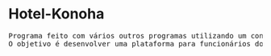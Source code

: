 # Hotel-Konoha
<pre>Programa feito com vários outros programas utilizando um conceito de software modulado, feito com partes independentes. 
O objetivo é desenvolver uma plataforma para funcionários do hotel usarem, não os hóspedes.</pre>
